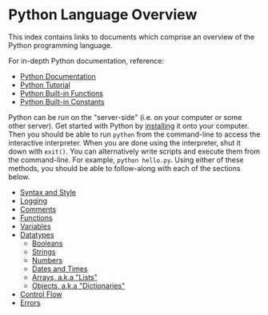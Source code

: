 # Python Language Overview

This index contains links to documents which comprise an overview of the Python programming language.

For in-depth Python documentation, reference:

  + [Python Documentation](https://docs.python.org/3/reference/index.html)
  + [Python Tutorial](https://docs.python.org/3/tutorial/index.html)
  + [Python Built-in Functions](https://docs.python.org/3/library/functions.html)
  + [Python Built-in Constants](https://docs.python.org/3/library/constants.html)

Python can be run on the "server-side" (i.e. on your computer or some other server). Get started with Python by [installing](installation.md) it onto your computer. Then you should be able to run `python` from the command-line to access the interactive interpreter. When you are done using the interpreter, shut it down with `exit()`. You can alternatively write scripts and execute them from the command-line. For example, `python hello.py`. Using either of these methods, you should be able to follow-along with each of the sections below.

  + [Syntax and Style](syntax-and-style.md)
  + [Logging](logging.md)
  + [Comments](commends.md)
  + [Functions](functions.md)
  + [Variables](variables.md)
  + [Datatypes](datatypes.md)
    + [Booleans](datatypes/booleans.md)
    + [Strings](datatypes/strings.md)
    + [Numbers](datatypes/numbers.md)
    + [Dates and Times](/datatypes/dates-and-times.md)
    + [Arrays, a.k.a "Lists"](datatypes/lists.md)
    + [Objects, a.k.a "Dictionaries"](datatypes/dictionaries.md)
  + [Control Flow](/control-flow.md)
  + [Errors](/errors.md)
